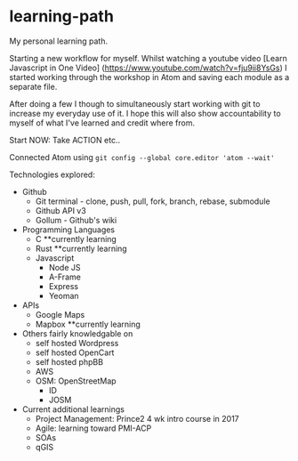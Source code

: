 # learning-path
My personal learning path.

Starting a new workflow for myself. Whilst watching a youtube video [Learn Javascript in One Video] (https://www.youtube.com/watch?v=fju9ii8YsGs) I started working through the workshop in Atom and saving each module as a separate file.

After doing a few I though to simultaneously start working with git to increase my everyday use of it. I hope this will also show accountability to myself of what I've learned and credit where from.

Start NOW: Take ACTION etc..

Connected Atom using ```git config --global core.editor 'atom --wait'```

Technologies explored:
  - Github
    - Git terminal - clone, push, pull, fork, branch, rebase, submodule
    - Github API v3
    - Gollum - Github's wiki
  - Programming Languages
    - C **currently learning
    - Rust **currently learning
    - Javascript
      - Node JS
      - A-Frame
      - Express
      - Yeoman
  - APIs
    - Google Maps
    - Mapbox **currently learning
  - Others fairly knowledgable on
    - self hosted Wordpress
    - self hosted OpenCart
    - self hosted phpBB
    - AWS
    - OSM: OpenStreetMap
      - ID
      - JOSM
  - Current additional learnings
    - Project Management: Prince2 4 wk intro course in 2017
    - Agile: learning toward PMI-ACP
    - SOAs
    - qGIS

